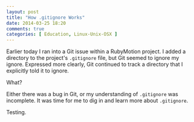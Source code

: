 ```yaml
---
layout: post
title: "How .gitignore Works"
date: 2014-03-25 18:20
comments: true
categories: [ Education, Linux-Unix-OSX ]
---
```

Earlier today I ran into a Git issue within a RubyMotion project. I added a directory to the project's `.gitignore` file, but Git seemed to ignore my ignore. Expressed more clearly, Git continued to track a directory that I explicitly told it to ignore.

What?

Either there was a bug in Git, or my understanding of `.gitignore` was incomplete. It was time for me to dig in and learn more about `.gitignore`.
<!--more-->
Testing.

